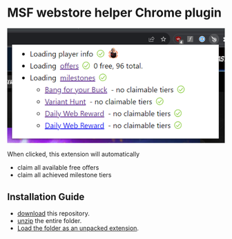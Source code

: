 # MSF webstore helper Chrome plugin

![](./docs/screenshot.png)

When clicked, this extension will automatically
- claim all available free offers
- claim all achieved milestone tiers

## Installation Guide

- [download](https://github.com/hueftlein/msf-webstore-plugin/zipball/master) this repository.
- [unzip](https://support.microsoft.com/en-us/windows/zip-and-unzip-files-f6dde0a7-0fec-8294-e1d3-703ed85e7ebc) the entire folder.
- [Load the folder as an unpacked extension](https://developer.chrome.com/docs/extensions/mv3/getstarted/development-basics/#load-unpacked).